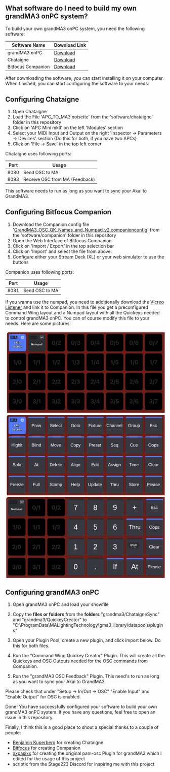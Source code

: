 ## What software do I need to build my own grandMA3 onPC system?

To build your own grandMA3 onPC system, you need the following software:

| Software Name      | Download Link                                                       |
|--------------------|---------------------------------------------------------------------|
| grandMA3 onPC      | [Download](https://www.malighting.com/downloads/products/grandma3/) |
| Chataigne          | [Download](https://benjamin.kuperberg.fr/chataigne/)                |
| Bitfocus Companion | [Download](https://bitfocus.io/companion/)                          |

After downloading the software, you can start installing it on your computer. When finished, you can start configuring the software to your needs:

## Configuring Chataigne
1. Open Chataigne
2. Load the File 'APC_TO_MA3.noisette' from the 'software/chataigne' folder in this repository
3. Click on 'APC Mini mkII' on the left 'Modules' section
4. Select your MIDI Input and Output on the right 'Inspector -> Parameters -> Devices' section (Do this for both, if you have two APCs)
5. Click on 'File -> Save' in the top left corner

Chataigne uses following ports:

| Port | Usage                          |
|------|--------------------------------|
| 8080 | Send OSC to MA                 |
| 8093 | Receive OSC from MA (Feedback) |

This software needs to run as long as you want to sync your Akai to GrandMA3.

## Configuring Bitfocus Companion
1. Download the Companion config file '[GrandMA3_OSC_QK_Names_and_Numpad_v2.companionconfig](companion/GrandMA3_OSC_QK_Names_and_Numpad_v2.companionconfig)' from the 'software/companion' folder in this repository
2. Open the Web Interface of Bitfocus Companion
3. Click on 'Import / Export' in the top selection bar
4. Click on 'Import' and select the file from above.
5. Configure either your Stream Deck (XL) or your web simulator to use the buttons

Companion uses following ports:

| Port | Usage          |
|------|----------------|
| 8081 | Send OSC to MA |

If you wanna use the numpad, you need to additionally download the [Vicreo Listener](https://vicreo-listener.com/) and link it to Companion.
In this file you get a preconfigured Command Wing layout and a Numpad layout with all the Quickeys needed to control grandMA3 onPC. You can of course modify this file to your needs. Here are some pictures:

![main.png](../images/main.png)
![cmd.png](../images/cmd.png)
![numpad.png](../images/numpad.png)

## Configuring grandMA3 onPC
1. Open grandMA3 onPC and load your showfile
2. Copy the **files or folders** from the **folders** "grandma3/ChataigneSync" and "grandma3/QuickeyCreator" to "C:\ProgramData\MALightingTechnology\gma3_library\datapools\plugins"
3. Open your Plugin Pool, create a new plugin, and click import below. Do this for both files.

4. Run the "Command Wing Quickey Creator" Plugin. This will create all the Quickeys and OSC Outputs needed for the OSC commands from Companion.
5. Run the "grandMA3 OSC Feedback" Plugin. This need's to run as long as you want to sync your Akai to GrandMA3.

Please check that under "Setup -> In/Out -> OSC" "Enable Input" and "Enable Output" for OSC is enabled.

Done! You have successfully configured your software to build your own grandMA3 onPC system. If you have any questions, feel free to open an issue in this repository.

Finally, I think this is a good place to shout a special thanks to a couple of people:
- [Benjamin Kuperberg](https://benjamin.kuperberg.fr/chataigne/) for creating Chataigne
- [Bitfocus](https://bitfocus.io/companion/) for creating Companion
- [xxpasixx](https://github.com/xxpasixx/pam-osc) for creating the original pam-osc Plugin for grandMA3 which I edited for the usage of this project
- scriptix from the Stage223 Discord for inspiring me with this project
